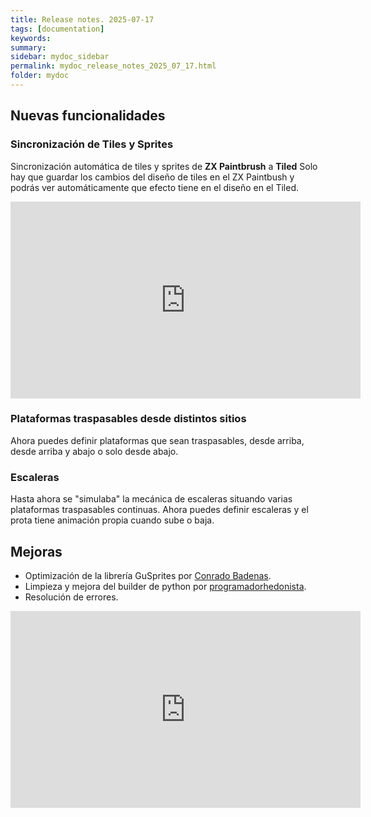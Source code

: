 ```yaml
---
title: Release notes. 2025-07-17
tags: [documentation]
keywords:
summary: 
sidebar: mydoc_sidebar
permalink: mydoc_release_notes_2025_07_17.html
folder: mydoc
---
```


## Nuevas funcionalidades
### Sincronización de Tiles y Sprites
Sincronización automática de tiles y sprites de **ZX Paintbrush** a **Tiled** Solo hay que guardar los cambios del diseño de tiles en el ZX Paintbush y podrás ver automáticamente que efecto tiene en el diseño en el Tiled.

<iframe width="560" height="315" src="https://www.youtube.com/embed/uQTQOmve-jE?si=olg3hsL7ovUHK511" title="YouTube video player" frameborder="0" allow="accelerometer; autoplay; clipboard-write; encrypted-media; gyroscope; picture-in-picture; web-share" referrerpolicy="strict-origin-when-cross-origin" allowfullscreen></iframe>

### Plataformas traspasables desde distintos sitios
Ahora puedes definir plataformas que sean traspasables, desde arriba, desde arriba y abajo o solo desde abajo.

### Escaleras
Hasta ahora se "simulaba" la mecánica de escaleras situando varias plataformas traspasables continuas. Ahora puedes definir escaleras y el prota tiene animación propia cuando sube o baja.

## Mejoras
* Optimización de la librería GuSprites por [Conrado Badenas](https://conradobadenas.wordpress.com/).
* Limpieza y mejora del builder de python por [programadorhedonista](https://github.com/programadorhedonista).
* Resolución de errores.

<iframe width="560" height="315" src="https://www.youtube.com/embed/bYOoul6TZNg?si=-a4MB_rKA460kpPO" title="YouTube video player" frameborder="0" allow="accelerometer; autoplay; clipboard-write; encrypted-media; gyroscope; picture-in-picture; web-share" referrerpolicy="strict-origin-when-cross-origin" allowfullscreen></iframe>